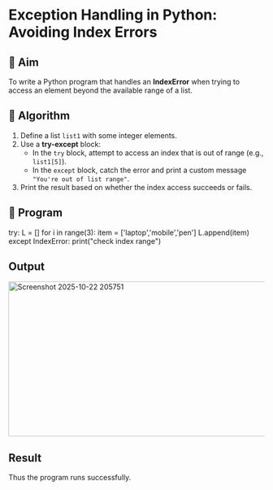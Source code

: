 # Exception Handling in Python: Avoiding Index Errors

## 🎯 Aim
To write a Python program that handles an **IndexError** when trying to access an element beyond the available range of a list.

## 🧠 Algorithm
1. Define a list `list1` with some integer elements.
2. Use a **try-except** block:
   - In the `try` block, attempt to access an index that is out of range (e.g., `list1[5]`).
   - In the `except` block, catch the error and print a custom message `"You're out of list range"`.
3. Print the result based on whether the index access succeeds or fails.

## 🧾 Program
try:
    L = []
    for i in range(3):
        item = ['laptop','mobile','pen']
        L.append(item)
except IndexError:
    print("check index range")


## Output
<img width="1196" height="305" alt="Screenshot 2025-10-22 205751" src="https://github.com/user-attachments/assets/d89bbfd6-f71f-45c5-83af-b55727d4b7e9" />

## Result
Thus the program runs successfully.
